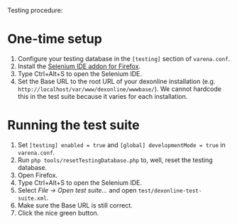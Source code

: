 Testing procedure:

One-time setup
==============

1. Configure your testing database in the `[testing]` section of `varena.conf`.
2. Install the [Selenium IDE addon for Firefox](https://addons.mozilla.org/en-US/firefox/addon/selenium-ide/).
3. Type Ctrl+Alt+S to open the Selenium IDE.
4. Set the Base URL to the root URL of your dexonline installation (e.g. `http://localhost/var/www/dexonline/wwwbase/`). We cannot hardcode this in the test suite because it varies for each installation.

Running the test suite
======================

1. Set `[testing] enabled = true` and `[global] developmentMode = true` in `varena.conf`.
2. Run `php tools/resetTestingDatabase.php` to, well, reset the testing database.
3. Open Firefox.
4. Type Ctrl+Alt+S to open the Selenium IDE.
5. Select _File -> Open test suite..._ and open `test/dexonline-test-suite.xml`.
6. Make sure the Base URL is still correct.
7. Click the nice green button.
